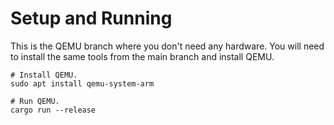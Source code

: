 # Setup and Running

This is the QEMU branch where you don't need any hardware. You will need to install the same tools from the main branch
and install QEMU.

```
# Install QEMU.
sudo apt install qemu-system-arm

# Run QEMU.
cargo run --release
```

